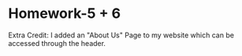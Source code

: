 # Homework-5 + 6

Extra Credit: I added an "About Us" Page to my website which can be accessed through the header.
